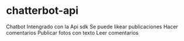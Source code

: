 # chatterbot-api
Chatbot Intengrado con la Api sdk
Se puede likear publicaciones
Hacer comentarios
Publicar fotos con texto
Leer comentarios
